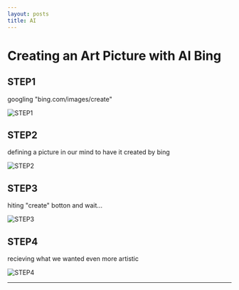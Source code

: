 ```yaml
---
layout: posts
title: AI
---
```



# Creating an Art Picture with AI Bing

## STEP1

googling "bing.com/images/create"
<br>

![STEP1](../assets/images/Screenshot(13).png "STEP1")
<br>

## STEP2

defining a picture in our mind to have it created by bing
<br>

![STEP2](../assets/images/Screenshot(10).png "STEP2")
<br>

## STEP3

hiting "create" botton and wait...
<br>

![STEP3](../assets/images/Screenshot(11).png "STEP3")
<br>

## STEP4

recieving what we wanted even more artistic
<br>

![STEP4](../assets/images/Screenshot(12).png "STEP4")
<br>

---